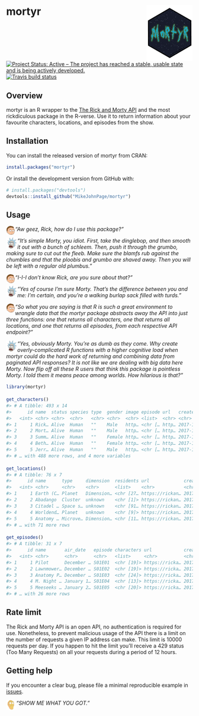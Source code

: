 
<!-- README.md is generated from README.Rmd. Please edit that file -->

# mortyr <img src='man/figures/logo.png' align="right" height="150" /></a>

<!-- badges: start -->

[![Project Status: Active – The project has reached a stable, usable
state and is being actively
developed.](http://www.repostatus.org/badges/latest/active.svg)](http://www.repostatus.org/#active)
[![Travis build
status](https://travis-ci.org/MikeJohnPage/mortyr.svg?branch=master)](https://travis-ci.org/MikeJohnPage/mortyr)
<!-- badges: end -->

## Overview

mortyr is an R wrapper to the [The Rick and Morty
API](https://rickandmortyapi.com/) and the most rickdiculous package in
the R-verse. Use it to return information about your favourite
characters, locations, and episodes from the show.

## Installation

You can install the released version of mortyr from CRAN:

``` r
install.packages("mortyr")
```

Or install the development version from GitHub with:

``` r
# install.packages("devtools")
devtools::install_github("MikeJohnPage/mortyr")
```

## Usage

<img src='man/figures/morty.png' align="left" height="24" /></a> *“Aw
geez, Rick, how do I use this package?”*

<img src='man/figures/rick.png' align="left" height="30" /></a> *“It’s
simple Morty, you idiot. First, take the dinglebop, and then smooth it
out with a bunch of schleem. Then, push it through the grumbo, making
sure to cut out the fleeb. Make sure the blamfs rub against the chumbles
and that the ploobis and grumbo are shaved away. Then you will be left
with a regular old plumbus.”*

<img src='man/figures/morty.png' align="left" height="24" /></a> *“I-I-I
don’t know Rick, are you sure about that?”*

<img src='man/figures/rick.png' align="left" height="30" /></a> *“Yes of
course I’m sure Morty. That’s the difference between you and me: I’m
certain, and you’re a walking burlap sack filled with turds.”*

<img src='man/figures/morty.png' align="left" height="24" /></a> *“So
what you are saying is that R is such a great environment to wrangle
data that the mortyr package abstracts away the API into just three
functions: one that returns all characters, one that returns all
locations, and one that returns all episodes, from each respective API
endpoint?”*

<img src='man/figures/rick.png' align="left" height="30" /></a> *“Yes,
obviously Morty. You’re as dumb as they come. Why create
overly-complicated R functions with a higher cognitive load when mortyr
could do the hard work of returning and combining data from paginated
API responses? It is not like we are dealing with big data here Morty.
Now flip off all these R users that think this package is pointless
Morty. I told them it means peace among worlds. How hilarious is that?”*

``` r
library(mortyr)

get_characters()
#> # A tibble: 493 x 14
#>      id name  status species type  gender image episode url   created
#>   <int> <chr> <chr>  <chr>   <chr> <chr>  <chr> <list>  <chr> <chr>  
#> 1     1 Rick… Alive  Human   ""    Male   http… <chr [… http… 2017-1…
#> 2     2 Mort… Alive  Human   ""    Male   http… <chr [… http… 2017-1…
#> 3     3 Summ… Alive  Human   ""    Female http… <chr [… http… 2017-1…
#> 4     4 Beth… Alive  Human   ""    Female http… <chr [… http… 2017-1…
#> 5     5 Jerr… Alive  Human   ""    Male   http… <chr [… http… 2017-1…
#> # … with 488 more rows, and 4 more variables

get_locations()
#> # A tibble: 76 x 7
#>      id name      type     dimension  residents url             created    
#>   <int> <chr>     <chr>    <chr>      <list>    <chr>           <chr>      
#> 1     1 Earth (C… Planet   Dimension… <chr [27… https://rickan… 2017-11-10…
#> 2     2 Abadango  Cluster  unknown    <chr [1]> https://rickan… 2017-11-10…
#> 3     3 Citadel … Space s… unknown    <chr [91… https://rickan… 2017-11-10…
#> 4     4 Worldend… Planet   unknown    <chr [9]> https://rickan… 2017-11-10…
#> 5     5 Anatomy … Microve… Dimension… <chr [11… https://rickan… 2017-11-10…
#> # … with 71 more rows

get_episodes()
#> # A tibble: 31 x 7
#>      id name       air_date   episode characters url            created    
#>   <int> <chr>      <chr>      <chr>   <list>     <chr>          <chr>      
#> 1     1 Pilot      December … S01E01  <chr [19]> https://ricka… 2017-11-10…
#> 2     2 Lawnmower… December … S01E02  <chr [19]> https://ricka… 2017-11-10…
#> 3     3 Anatomy P… December … S01E03  <chr [24]> https://ricka… 2017-11-10…
#> 4     4 M. Night … January 1… S01E04  <chr [13]> https://ricka… 2017-11-10…
#> 5     5 Meeseeks … January 2… S01E05  <chr [20]> https://ricka… 2017-11-10…
#> # … with 26 more rows
```

## Rate limit

The Rick and Morty API is an open API, no authentication is required for
use. Nonetheless, to prevent malicious usage of the API there is a limit
on the number of requests a given IP address can make. This limit is
10000 requests per day. If you happen to hit the limit you’ll receive a
429 status (Too Many Requests) on all your requests during a period of
12 hours.

## Getting help

If you encounter a clear bug, please file a minimal reproducible example
in
[issues](https://github.com/MikeJohnPage/mortyr/issues).

<img src='man/figures/show-me-what-you-got.png' align="left" height="27" /></a>
*“SHOW ME WHAT YOU GOT.”*
